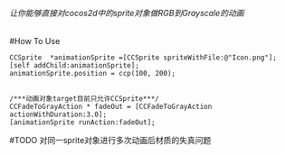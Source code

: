 
######	让你能够直接对cocos2d中的sprite对象做RGB到Grayscale的动画

#How To Use


```
CCSprite  *animationSprite =[CCSprite spriteWithFile:@"Icon.png"];
[self addChild:animationSprite];
animationSprite.position = ccp(100, 200);


/***动画对象target目前只允许CCSprite***/
CCFadeToGrayAction * fadeOut = [CCFadeToGrayAction actionWithDuration:3.0];
[animationSprite runAction:fadeOut];

```

#TODO
对同一sprite对象进行多次动画后材质的失真问题